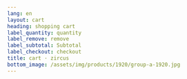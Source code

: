 ```yaml
---
lang: en
layout: cart
heading: shopping cart
label_quantity: quantity
label_remove: remove
label_subtotal: Subtotal
label_checkout: checkout
title: cart · zircus
bottom_image: /assets/img/products/1920/group-a-1920.jpg
---
```

